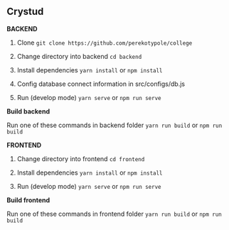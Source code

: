 ## Crystud

**BACKEND**
1. Clone
`git clone https://github.com/perekotypole/college`

2. Change directory into backend
`cd backend`

3. Install dependencies
`yarn install` or `npm install`

3. Config database connect information in src/configs/db.js

5. Run (develop mode)
`yarn serve` or `npm run serve`

**Build backend**

Run one of these commands in backend folder
`yarn run build` or `npm run build`


**FRONTEND**

1. Change directory into frontend
`cd frontend`

2. Install dependencies
`yarn install` or `npm install`

3. Run (develop mode)
`yarn serve` or `npm run serve`

**Build frontend**

Run one of these commands in frontend folder
`yarn run build` or `npm run build`
